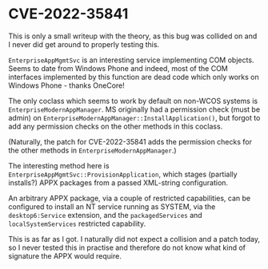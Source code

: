 # CVE-2022-35841

This is only a small writeup with the theory, as this bug was collided on and I never did get around to properly testing this.

`EnterpriseAppMgmtSvc` is an interesting service implementing COM objects. Seems to date from Windows Phone and indeed, most of the COM interfaces implemented by this function are dead code which only works on Windows Phone - thanks OneCore!

The only coclass which seems to work by default on non-WCOS systems is `EnterpriseModernAppManager`. MS originally had a permission check (must be admin) on `EnterpriseModernAppManager::InstallApplication()`, but forgot to add any permission checks on the other methods in this coclass.

(Naturally, the patch for CVE-2022-35841 adds the permission checks for the other methods in `EnterpriseModernAppManager`.)

The interesting method here is `EnterpriseAppMgmtSvc::ProvisionApplication`, which stages (partially installs?) APPX packages from a passed XML-string configuration.

An arbitrary APPX package, via a couple of restricted capabilities, can be configured to install an NT service running as SYSTEM, via the `desktop6:Service` extension, and the `packagedServices` and `localSystemServices` restricted capability.

This is as far as I got. I naturally did not expect a collision and a patch today, so I never tested this in practise and therefore do not know what kind of signature the APPX would require.
